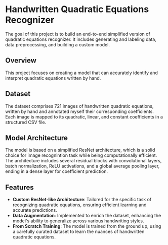 # Handwritten Quadratic Equations Recognizer

The goal of this project is to build an end-to-end simplified version of quadratic equations recognizer. It includes generating and labeling data, data preprocessing, and building a custom model.

## Overview

This project focuses on creating a model that can accurately identify and interpret quadratic equations written by hand.

## Dataset

The dataset comprises 721 images of handwritten quadratic equations, written by hand and annotated myself their corresponding coefficients. Each image is mapped to its quadratic, linear, and constant coefficients in a structured CSV file. 

## Model Architecture

The model is based on a simplified ResNet architecture, which is a solid choice for image recognintion task while being computationally efficient. The architecture includes several residual blocks with convolutional layers, batch normalization, ReLU activations, and a global average pooling layer, ending in a dense layer for coefficient prediction.

## Features

- **Custom ResNet-like Architecture**: Tailored for the specific task of recognizing quadratic equations, ensuring efficient learning and accurate predictions.
- **Data Augmentation**: Implemented to enrich the dataset, enhancing the model's ability to generalize across various handwriting styles.
- **From Scratch Training**: The model is trained from the ground up, using a carefully curated dataset to learn the nuances of handwritten quadratic equations.


